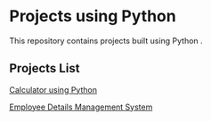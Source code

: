 # Projects using Python 

This repository contains projects built using Python .

## Projects List 

[Calculator using Python](https://github.com/Pavankumarchittiprolu/Python-projects/tree/main/calculator)

[Employee Details Management System](https://github.com/Pavankumarchittiprolu/Python-projects/tree/main/emp_system)



